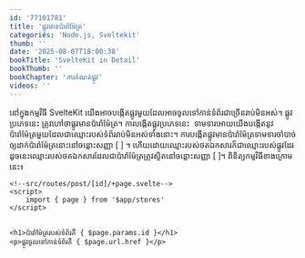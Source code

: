 ```yaml
---
id: '77101781'
title: 'ផ្លូវ​មាន​ប៉ារ៉ាម៉ែត្រ'
categories: 'Node.js, Sveltekit'
thumb: ''
date: '2025-08-07T18:00:38'
bookTitle: 'SvelteKit in Detail'
bookThumb: ''
bookChapter: 'ការកំណត់​ផ្លូវ'
videos: ''
---
```

<p>នៅ​ក្នុង​កម្មវិធី SvelteKit យើង​អាច​បង្កើត​ផ្លូវ​មួយ​ដែល​អាច​ចូល​ទៅ​កាន់​​ទំព័រ​ជា​ច្រើន​រាប់​មិន​អស់​។ ផ្លូវ​ប្រភេទ​នេះ ត្រូវ​ហៅ​ថា​​ផ្លូវ​មាន​ប៉ារ៉ាម៉ែត្រ​។ ការបង្កើត​ផ្លូវប្រភេទ​នេះ &nbsp;ទាមទារ​អោយ​យើង​បង្កើតនូវ​​ប៉ារ៉ាម៉ែត្រ​​មួយ​ដែល​ជា​ឈ្មោះ​​របស់​ទំព័រ​រាប់​មិន​អស់​ទាំងនោះ​។ ការបង្កើត​ផ្លូវ​មាន​ប៉ារ៉ាម៉ែត្រ​ទាមទារ​ចាំបាច់​ឲ្យ​ដាក់​ប៉ារ៉ាម៉ែត្រ​នោះ​នៅ​ចន្លោះ​សញ្ញា [ ] ។ ហើយ​ដោយ​ឈ្មោះ​របស់​ថត​ឯកសារ​ក៏​ជា​​ឈ្មោះ​របស់​ផ្លូវ​ដែរ ដូចនេះ​ឈ្មោះ​របស់ថត​​ឯកសារ​ដែល​ជា​ប៉ារ៉ាម៉ែត្រត្រូវ​ស្ថិត​នៅ​ចន្លោះ​សញ្ញា [ ]។ ពិនិត្យ​កម្មវិធី​ខាង​ក្រោម​នេះ៖</p><pre><code class="svelte">&lt;!--src/routes/post/[id]/+page.svelte--&gt;
&lt;script&gt;
    import { page } from '$app/stores'
&lt;/script&gt;

&lt;h1&gt;ប៉ារ៉ាម៉ែត្រ​របស់​ទំព័រ​គឺ { $page.params.id }&lt;/h1&gt;
&lt;p&gt;ផ្លូវ​ចូល​ទៅ​កាន់​ទំព័រ​គឺ { $page.url.href }&lt;/p&gt;</code></pre>